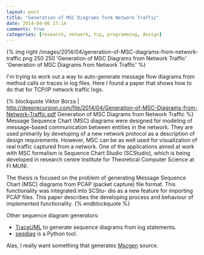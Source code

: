 ```yaml
---
layout: post
title: "Generation of MSC Diagrams form Network Traffic"
date: 2014-04-06 17:14
comments: true
categories: [research, network, tcp, programming, design]
---
```


{% img right /images/2014/04/generation-of-MSC-diagrams-from-network-traffic.png 250 250 'Generation of MSC Diagrams from Network Traffic' 'Generation of MSC Diagrams from Network Traffic' %}

I'm trying to work out a way to auto-generate message flow diagrams
from method calls or traces in log files. Here I found a paper that
shows how to do that for TCP/IP network traffic logs.

{% blockquote Viktor Borza | http://deeprecursion.com/file/2014/04/Generation-of-MSC-Diagrams-from-Network-Traffic.pdf Generation of MSC Diagrams from Network Traffic %}
Message Sequence Chart (MSC) diagrams were designed for modeling of
message-based communication between entities in the network. They are
used primarily by developing of a new network protocol as a
description of design requirements. However, MSC can be as well used
for visualization of real traffic captured from a network. One of the
applications aimed at work with MSC formalism is Sequence Chart Studio
(SCStudio), which is being developed in research centre Institute for
Theoretical Computer Science at FI MUNI.

The thesis is focused on the problem of generating Message Sequence
Chart (MSC) diagrams from PCAP (packet capture) file format. This
functionality was integrated into SCStu- dio as a new feature for
importing PCAP files. This paper describes the developing process and
behaviour of implemented functionality.
{% endblockquote %}

Other sequence diagram generators:

- [TraceUML](http://trace2uml.tigris.org/) to generate sequence diagrams from log statements.
- [seqdiag](http://blockdiag.com/en/seqdiag/) is a Python tool.

Alas, I really want something that generates [Mscgen](http://www.mcternan.me.uk/mscgen/)
source.


